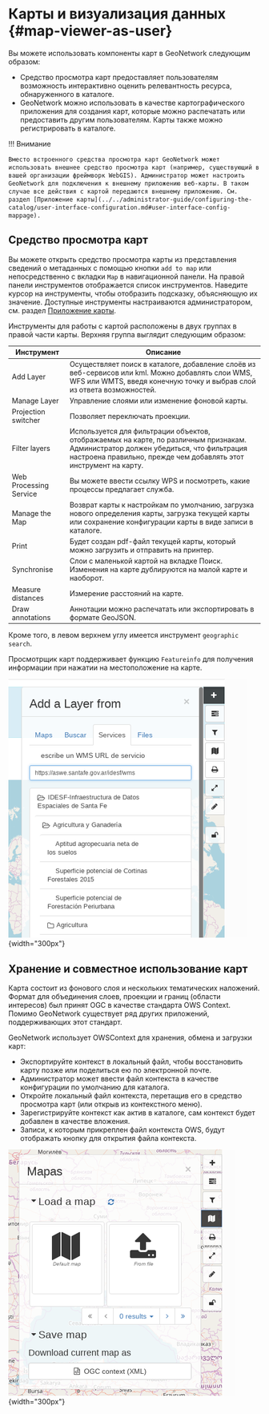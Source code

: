 # Карты и визуализация данных {#map-viewer-as-user}

Вы можете использовать компоненты карт в GeoNetwork следующим образом:

- Средство просмотра карт предоставляет пользователям возможность интерактивно оценить релевантность ресурса, обнаруженного в каталоге.
- GeoNetwork можно использовать в качестве картографического приложения для создания карт, которые можно распечатать или предоставить другим пользователям. Карты также можно регистрировать в каталоге.

!!! Внимание

    Вместо встроенного средства просмотра карт GeoNetwork может использовать внешнее средство просмотра карт (например, существующий в вашей организации фреймворк WebGIS). Администратор может настроить GeoNetwork для подключения к внешнему приложению веб-карты. В таком случае все действия с картой передаются внешнему приложению. См. раздел [Приложение карты](../../administrator-guide/configuring-the-catalog/user-interface-configuration.md#user-interface-config-mappage).


## Средство просмотра карт

Вы можете открыть средство просмотра карты из представления сведений о метаданных с помощью кнопки `add to map` или непосредственно с вкладки `Map` в навигационной панели. На правой панели инструментов отображается список инструментов. Наведите курсор на инструменты, чтобы отобразить подсказку, объясняющую их значение. Доступные инструменты настраиваются администратором, см. раздел [Приложение карты](../../administrator-guide/configuring-the-catalog/user-interface-configuration.md#user-interface-config-mappage).

Инструменты для работы с картой расположены в двух группах в правой части карты. Верхняя группа выглядит следующим образом:

| **Инструмент**         | **Описание**                                                                                                                                                                                            |
|------------------------|---------------------------------------------------------------------------------------------------------------------------------------------------------------------------------------------------------|
| Add Layer              | Осуществляет поиск в каталоге, добавление слоёв из веб-сервисов или kml. Можно добавлять слои WMS, WFS или WMTS, введя конечную точку и выбрав слой из ответа возможностей.                             |
| Manage Layer           | Управление слоями или изменение фоновой карты.                                                                                                                                                          |
| Projection switcher    | Позволяет переключать проекции.                                                                                                                                                                         | Позволяет установить альтернативные проекции.                                                                                                                                                                |
| Filter layers          | Используется для фильтрации объектов, отображаемых на карте, по различным признакам. Администратор должен убедиться, что фильтрация настроена правильно, прежде чем добавлять этот инструмент на карту. |
| Web Processing Service | Вы можете ввести ссылку WPS и посмотреть, какие процессы предлагает служба.                                                                                                                             |
| Manage the Map         | Возврат карты к настройкам по умолчанию, загрузка нового определения карты, загрузка текущей карты или сохранение конфигурации карты в виде записи в каталоге.                                          |
| Print                  | Будет создан pdf-файл текущей карты, который можно загрузить и отправить на принтер.                                                                                                                    |
| Synchronise            | Слои с маленькой картой на вкладке Поиск. Изменения на карте дублируются на малой карте и наоборот.                                                                                                     |
| Measure distances      | Измерение расстояний на карте.                                                                                                                                                                          | Измерение расстояний и поверхностей на карте.                                                                                                                                                                |
| Draw annotations       | Аннотации можно распечатать или экспортировать в формате GeoJSON.                                                                                                                                       |

Кроме того, в левом верхнем углу имеется инструмент `geographic search`.

Просмотрщик карт поддерживает функцию `Featureinfo` для получения информации при нажатии на местоположение на карте.

![](img/addLayers.png){width="300px"}

## Хранение и совместное использование карт

Карта состоит из фонового слоя и нескольких тематических наложений. Формат для объединения слоев, проекции и границ (области интересов) был принят OGC в качестве стандарта OWS Context. Помимо GeoNetwork существует ряд других приложений, поддерживающих этот стандарт.

GeoNetwork использует OWSContext для хранения, обмена и загрузки карт:

- Экспортируйте контекст в локальный файл, чтобы восстановить карту позже или поделиться ею по электронной почте.
- Администратор может ввести файл контекста в качестве конфигурации по умолчанию для каталога.
- Откройте локальный файл контекста, перетащив его в средство просмотра карт (или открыв из контекстного меню).
- Зарегистрируйте контекст как актив в каталоге, сам контекст будет добавлен в качестве вложения.
- Записи, к которым прикреплен файл контекста OWS, будут отображать кнопку для открытия файла контекста.

![](img/OWSContext.png){width="300px"}
